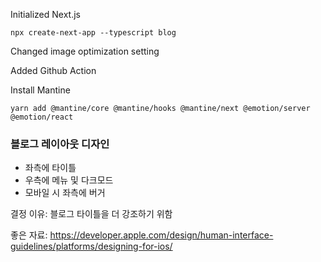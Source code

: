 Initialized Next.js
```
npx create-next-app --typescript blog
```

Changed image optimization setting

Added Github Action

Install Mantine
```
yarn add @mantine/core @mantine/hooks @mantine/next @emotion/server @emotion/react
```

### 블로그 레이아웃 디자인
- 좌측에 타이틀
- 우측에 메뉴 및 다크모드
- 모바일 시 좌측에 버거

결정 이유: 블로그 타이틀을 더 강조하기 위함

좋은 자료:
https://developer.apple.com/design/human-interface-guidelines/platforms/designing-for-ios/